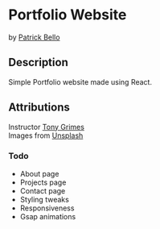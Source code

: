 # Portfolio Website
by [Patrick Bello](https://github.com/mayorbcode)  

## Description
Simple Portfolio website made using React.  

## Attributions
Instructor [Tony Grimes](https://github.com/acidtone)  
Images from [Unsplash](https://unsplash.com/)  

### Todo
- About page
- Projects page
- Contact page
- Styling tweaks  
- Responsiveness  
- Gsap animations  